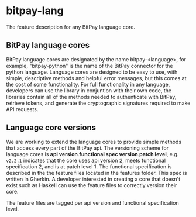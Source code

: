 # bitpay-lang

The feature description for any BitPay language core.

## BitPay language cores

BitPay language cores are designated by the name bitpay-\<language\>, for example, "bitpay-python" is the name of the BitPay connector for the python language. Language cores are designed to be easy to use, with simple, descriptive methods and helpful error messages, but this comes at the cost of some functionality. For full functionality in any language, developers can use the library in conjuntion with their own code, the libraries contain all of the methods needed to authenticate with BitPay, retrieve tokens, and generate the cryptographic signatures required to make API requests.

## Language core versions

We are working to extend the language cores to provide simple methods that access every part of the BitPay api. The versioning scheme for language cores is **api version**.**functional spec version**.**patch level**, e.g. `v2.2.1` indicates that the core uses api version 2, meets functional specification 2, and is at patch level 1. The functional specification is described in the the feature files located in the features folder. This spec is written in Gherkin. A developer interested in creating a core that doesn't exist such as Haskell can use the feature files to correctly version their core.

The feature files are tagged per api version and functional specification level.
